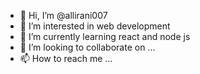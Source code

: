 - 👋 Hi, I’m @allirani007
- 👀 I’m interested in web development 
- 🌱 I’m currently learning react and node js 
- 💞️ I’m looking to collaborate on ...
- 📫 How to reach me ...

<!---
allirani007/allirani007 is a ✨ special ✨ repository because its `README.md` (this file) appears on your GitHub profile.
You can click the Preview link to take a look at your changes.
--->
